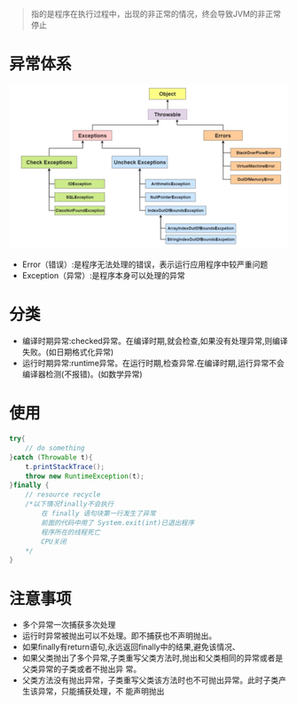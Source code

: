 >指的是程序在执行过程中，出现的非正常的情况，终会导致JVM的非正常停止

# 异常体系

![批注 2020-05-27 165048](/assets/批注%202020-05-27%20165048.png)

- Error（错误）:是程序无法处理的错误，表示运行应用程序中较严重问题
- Exception（异常）:是程序本身可以处理的异常

# 分类

- 编译时期异常:checked异常。在编译时期,就会检查,如果没有处理异常,则编译失败。(如日期格式化异常) 
- 运行时期异常:runtime异常。在运行时期,检查异常.在编译时期,运行异常不会编译器检测(不报错)。(如数学异常)


# 使用

```java
try{
    // do something
}catch (Throwable t){
    t.printStackTrace();
    throw new RuntimeException(t);
}finally {
    // resource recycle
    /*以下情况finally不会执行
        在 finally 语句块第一行发生了异常
        前面的代码中用了 System.exit(int)已退出程序
        程序所在的线程死亡
        CPU关闭
    */
}
```

# 注意事项

- 多个异常一次捕获多次处理
- 运行时异常被抛出可以不处理。即不捕获也不声明抛出。 
- 如果ﬁnally有return语句,永远返回ﬁnally中的结果,避免该情况、
- 如果父类抛出了多个异常,子类重写父类方法时,抛出和父类相同的异常或者是父类异常的子类或者不抛出异 常。 
- 父类方法没有抛出异常，子类重写父类该方法时也不可抛出异常。此时子类产生该异常，只能捕获处理，不 能声明抛出 


